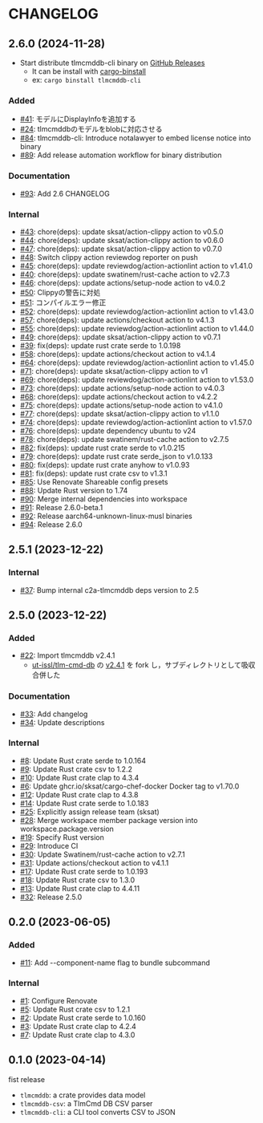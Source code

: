 # CHANGELOG

## 2.6.0 (2024-11-28)

- Start distribute tlmcmddb-cli binary on [GitHub Releases](https://github.com/arkedge/c2a-tlmcmddb/releases/tag/v2.6.0)
  - It can be install with [cargo-binstall](https://github.com/cargo-bins/cargo-binstall)
  - ex: `cargo binstall tlmcmddb-cli`

### Added
- [#41](https://github.com/arkedge/c2a-tlmcmddb/pull/41): モデルにDisplayInfoを追加する
- [#24](https://github.com/arkedge/c2a-tlmcmddb/pull/24): tlmcmddbのモデルをblobに対応させる
- [#84](https://github.com/arkedge/c2a-tlmcmddb/pull/84): tlmcmddb-cli: Introduce notalawyer to embed license notice into binary
- [#89](https://github.com/arkedge/c2a-tlmcmddb/pull/89): Add release automation workflow for binary distribution

### Documentation

- [#93](https://github.com/arkedge/c2a-tlmcmddb/pull/93): Add 2.6 CHANGELOG

### Internal

- [#43](https://github.com/arkedge/c2a-tlmcmddb/pull/43): chore(deps): update sksat/action-clippy action to v0.5.0
- [#44](https://github.com/arkedge/c2a-tlmcmddb/pull/44): chore(deps): update sksat/action-clippy action to v0.6.0
- [#47](https://github.com/arkedge/c2a-tlmcmddb/pull/47): chore(deps): update sksat/action-clippy action to v0.7.0
- [#48](https://github.com/arkedge/c2a-tlmcmddb/pull/48): Switch clippy action reviewdog reporter on push
- [#45](https://github.com/arkedge/c2a-tlmcmddb/pull/45): chore(deps): update reviewdog/action-actionlint action to v1.41.0
- [#40](https://github.com/arkedge/c2a-tlmcmddb/pull/40): chore(deps): update swatinem/rust-cache action to v2.7.3
- [#46](https://github.com/arkedge/c2a-tlmcmddb/pull/46): chore(deps): update actions/setup-node action to v4.0.2
- [#50](https://github.com/arkedge/c2a-tlmcmddb/pull/50): Clippyの警告に対処
- [#51](https://github.com/arkedge/c2a-tlmcmddb/pull/51): コンパイルエラー修正
- [#52](https://github.com/arkedge/c2a-tlmcmddb/pull/52): chore(deps): update reviewdog/action-actionlint action to v1.43.0
- [#57](https://github.com/arkedge/c2a-tlmcmddb/pull/57): chore(deps): update actions/checkout action to v4.1.3
- [#55](https://github.com/arkedge/c2a-tlmcmddb/pull/55): chore(deps): update reviewdog/action-actionlint action to v1.44.0
- [#49](https://github.com/arkedge/c2a-tlmcmddb/pull/49): chore(deps): update sksat/action-clippy action to v0.7.1
- [#39](https://github.com/arkedge/c2a-tlmcmddb/pull/39): fix(deps): update rust crate serde to 1.0.198
- [#58](https://github.com/arkedge/c2a-tlmcmddb/pull/58): chore(deps): update actions/checkout action to v4.1.4
- [#64](https://github.com/arkedge/c2a-tlmcmddb/pull/64): chore(deps): update reviewdog/action-actionlint action to v1.45.0
- [#71](https://github.com/arkedge/c2a-tlmcmddb/pull/71): chore(deps): update sksat/action-clippy action to v1
- [#69](https://github.com/arkedge/c2a-tlmcmddb/pull/69): chore(deps): update reviewdog/action-actionlint action to v1.53.0
- [#73](https://github.com/arkedge/c2a-tlmcmddb/pull/73): chore(deps): update actions/setup-node action to v4.0.3
- [#68](https://github.com/arkedge/c2a-tlmcmddb/pull/68): chore(deps): update actions/checkout action to v4.2.2
- [#75](https://github.com/arkedge/c2a-tlmcmddb/pull/75): chore(deps): update actions/setup-node action to v4.1.0
- [#77](https://github.com/arkedge/c2a-tlmcmddb/pull/77): chore(deps): update sksat/action-clippy action to v1.1.0
- [#74](https://github.com/arkedge/c2a-tlmcmddb/pull/74): chore(deps): update reviewdog/action-actionlint action to v1.57.0
- [#76](https://github.com/arkedge/c2a-tlmcmddb/pull/76): chore(deps): update dependency ubuntu to v24
- [#78](https://github.com/arkedge/c2a-tlmcmddb/pull/78): chore(deps): update swatinem/rust-cache action to v2.7.5
- [#82](https://github.com/arkedge/c2a-tlmcmddb/pull/82): fix(deps): update rust crate serde to v1.0.215
- [#79](https://github.com/arkedge/c2a-tlmcmddb/pull/79): chore(deps): update rust crate serde_json to v1.0.133
- [#80](https://github.com/arkedge/c2a-tlmcmddb/pull/80): fix(deps): update rust crate anyhow to v1.0.93
- [#81](https://github.com/arkedge/c2a-tlmcmddb/pull/81): fix(deps): update rust crate csv to v1.3.1
- [#85](https://github.com/arkedge/c2a-tlmcmddb/pull/85): Use Renovate Shareable config presets
- [#88](https://github.com/arkedge/c2a-tlmcmddb/pull/88): Update Rust version to 1.74
- [#90](https://github.com/arkedge/c2a-tlmcmddb/pull/90): Merge internal dependencies into workspace
- [#91](https://github.com/arkedge/c2a-tlmcmddb/pull/91): Release 2.6.0-beta.1
- [#92](https://github.com/arkedge/c2a-tlmcmddb/pull/92): Release aarch64-unknown-linux-musl binaries
- [#94](https://github.com/arkedge/c2a-tlmcmddb/pull/94): Release 2.6.0

## 2.5.1 (2023-12-22)

### Internal

- [#37](https://github.com/arkedge/c2a-tlmcmddb/pull/37): Bump internal c2a-tlmcmddb deps version to 2.5


## 2.5.0 (2023-12-22)

### Added

- [#22](https://github.com/arkedge/c2a-tlmcmddb/pull/22): Import tlmcmddb v2.4.1
  - [ut-issl/tlm-cmd-db](https://github.com/ut-issl/tlm-cmd-db/) の [v2.4.1](https://github.com/ut-issl/tlm-cmd-db/releases/tag/v2.4.1) を fork し，サブディレクトリとして吸収合併した

### Documentation

- [#33](https://github.com/arkedge/c2a-tlmcmddb/pull/33): Add changelog
- [#34](https://github.com/arkedge/c2a-tlmcmddb/pull/34): Update descriptions

### Internal

- [#8](https://github.com/arkedge/c2a-tlmcmddb/pull/8): Update Rust crate serde to 1.0.164
- [#9](https://github.com/arkedge/c2a-tlmcmddb/pull/9): Update Rust crate csv to 1.2.2
- [#10](https://github.com/arkedge/c2a-tlmcmddb/pull/10): Update Rust crate clap to 4.3.4
- [#6](https://github.com/arkedge/c2a-tlmcmddb/pull/6): Update ghcr.io/sksat/cargo-chef-docker Docker tag to v1.70.0
- [#12](https://github.com/arkedge/c2a-tlmcmddb/pull/12): Update Rust crate clap to 4.3.8
- [#14](https://github.com/arkedge/c2a-tlmcmddb/pull/14): Update Rust crate serde to 1.0.183
- [#25](https://github.com/arkedge/c2a-tlmcmddb/pull/25): Explicitly assign release team (sksat)
- [#28](https://github.com/arkedge/c2a-tlmcmddb/pull/28): Merge workspace member package version into workspace.package.version
- [#19](https://github.com/arkedge/c2a-tlmcmddb/pull/19): Specify Rust version
- [#29](https://github.com/arkedge/c2a-tlmcmddb/pull/29): Introduce CI
- [#30](https://github.com/arkedge/c2a-tlmcmddb/pull/30): Update Swatinem/rust-cache action to v2.7.1
- [#31](https://github.com/arkedge/c2a-tlmcmddb/pull/31): Update actions/checkout action to v4.1.1
- [#17](https://github.com/arkedge/c2a-tlmcmddb/pull/17): Update Rust crate serde to 1.0.193
- [#18](https://github.com/arkedge/c2a-tlmcmddb/pull/18): Update Rust crate csv to 1.3.0
- [#13](https://github.com/arkedge/c2a-tlmcmddb/pull/13): Update Rust crate clap to 4.4.11
- [#32](https://github.com/arkedge/c2a-tlmcmddb/pull/32): Release 2.5.0


## 0.2.0 (2023-06-05)

### Added

- [#11](https://github.com/arkedge/c2a-tlmcmddb/pull/11): Add --component-name flag to bundle subcommand

### Internal

- [#1](https://github.com/arkedge/c2a-tlmcmddb/pull/1): Configure Renovate
- [#5](https://github.com/arkedge/c2a-tlmcmddb/pull/5): Update Rust crate csv to 1.2.1
- [#2](https://github.com/arkedge/c2a-tlmcmddb/pull/2): Update Rust crate serde to 1.0.160
- [#3](https://github.com/arkedge/c2a-tlmcmddb/pull/3): Update Rust crate clap to 4.2.4
- [#7](https://github.com/arkedge/c2a-tlmcmddb/pull/7): Update Rust crate clap to 4.3.0


## 0.1.0 (2023-04-14)

fist release

- `tlmcmddb`: a crate provides data model
- `tlmcmddb-csv`: a TlmCmd DB CSV parser
- `tlmcmddb-cli`: a CLI tool converts CSV to JSON
